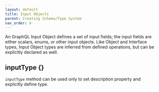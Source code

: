 ```yaml
---
layout: default
title: Input Objects
parent: Creating Schema/Type System
nav_order: 4
---
```


An GraphQL Input Object defines a set of input fields; the input fields are either scalars, enums, or other input objects. Like Object and Interface types, Input Object types are inferred from defined operations, but can be explicitly declared as well.

## inputType {}

`inputType` method can be used only to set description property and explicitly define type.